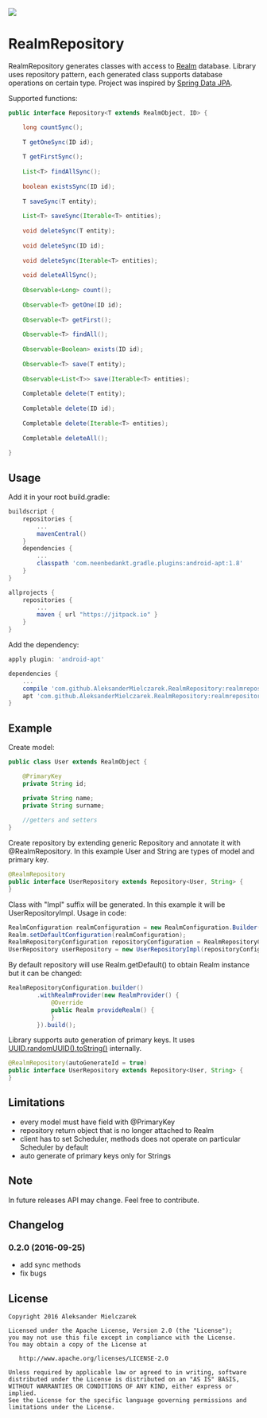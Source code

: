 [![](https://jitpack.io/v/AleksanderMielczarek/RealmRepository.svg)](https://jitpack.io/#AleksanderMielczarek/RealmRepository)

# RealmRepository

RealmRepository generates classes with access to [Realm](https://realm.io/) database. Library uses repository pattern, each generated class supports database operations on certain type. 
Project was inspired by [Spring Data JPA](http://docs.spring.io/spring-data/jpa/docs/1.3.0.RELEASE/reference/html/jpa.repositories.html).

Supported functions:

```java
public interface Repository<T extends RealmObject, ID> {

    long countSync();
    
    T getOneSync(ID id);
    
    T getFirstSync();
    
    List<T> findAllSync();
    
    boolean existsSync(ID id);
    
    T saveSync(T entity);
    
    List<T> saveSync(Iterable<T> entities);
    
    void deleteSync(T entity);
    
    void deleteSync(ID id);
    
    void deleteSync(Iterable<T> entities);
    
    void deleteAllSync();
    
    Observable<Long> count();
    
    Observable<T> getOne(ID id);
    
    Observable<T> getFirst();
    
    Observable<T> findAll();
    
    Observable<Boolean> exists(ID id);
    
    Observable<T> save(T entity);
    
    Observable<List<T>> save(Iterable<T> entities);
    
    Completable delete(T entity);
    
    Completable delete(ID id);
    
    Completable delete(Iterable<T> entities);
    
    Completable deleteAll();
    
}
```

## Usage

Add it in your root build.gradle:

```groovy
buildscript {  
    repositories {
        ...
        mavenCentral()
    }
    dependencies {
        ...
        classpath 'com.neenbedankt.gradle.plugins:android-apt:1.8'            
    }
}

allprojects {
	repositories {
        ...
        maven { url "https://jitpack.io" }
    }
}
```

Add the dependency:

```groovy
apply plugin: 'android-apt'

dependencies {
    ...
    compile 'com.github.AleksanderMielczarek.RealmRepository:realmrepository:0.2.0'
    apt 'com.github.AleksanderMielczarek.RealmRepository:realmrepository-processor:0.2.0'
}
```

## Example

Create model:

```java
public class User extends RealmObject {

    @PrimaryKey
    private String id;

    private String name;
    private String surname;
    
    //getters and setters
}
```

Create repository by extending generic Repository and annotate it with @RealmRepository. In this example User and String are types of model and primary key.

```java
@RealmRepository
public interface UserRepository extends Repository<User, String> {
}
```

Class with "Impl" suffix will be generated. In this example it will be UserRepositoryImpl. Usage in code:

```java
RealmConfiguration realmConfiguration = new RealmConfiguration.Builder(context).build();
Realm.setDefaultConfiguration(realmConfiguration);
RealmRepositoryConfiguration repositoryConfiguration = RealmRepositoryConfiguration.getDefault();
UserRepository userRepository = new UserRepositoryImpl(repositoryConfiguration);
```

By default repository will use Realm.getDefault() to obtain Realm instance but it can be changed:

```java
RealmRepositoryConfiguration.builder()
        .withRealmProvider(new RealmProvider() {
            @Override
            public Realm provideRealm() {
            }
        }).build();
```

Library supports auto generation of primary keys. It uses [UUID.randomUUID().toString()](https://developer.android.com/reference/java/util/UUID.html#randomUUID()) internally.

```java
@RealmRepository(autoGenerateId = true)
public interface UserRepository extends Repository<User, String> {
}
```

## Limitations

- every model must have field with @PrimaryKey
- repository return object that is no longer attached to Realm
- client has to set Scheduler, methods does not operate on particular Scheduler by default
- auto generate of primary keys only for Strings

## Note

In future releases API may change. Feel free to contribute.

## Changelog

### 0.2.0 (2016-09-25)

- add sync methods
- fix bugs

## License

    Copyright 2016 Aleksander Mielczarek

    Licensed under the Apache License, Version 2.0 (the "License");
    you may not use this file except in compliance with the License.
    You may obtain a copy of the License at

       http://www.apache.org/licenses/LICENSE-2.0

    Unless required by applicable law or agreed to in writing, software
    distributed under the License is distributed on an "AS IS" BASIS,
    WITHOUT WARRANTIES OR CONDITIONS OF ANY KIND, either express or implied.
    See the License for the specific language governing permissions and
    limitations under the License.